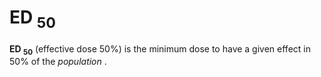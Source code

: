---
---
# ED <sub>50</sub>

**ED <sub>50</sub>** (effective dose 50%) is the minimum dose to have a
given effect in 50% of the *population* .
